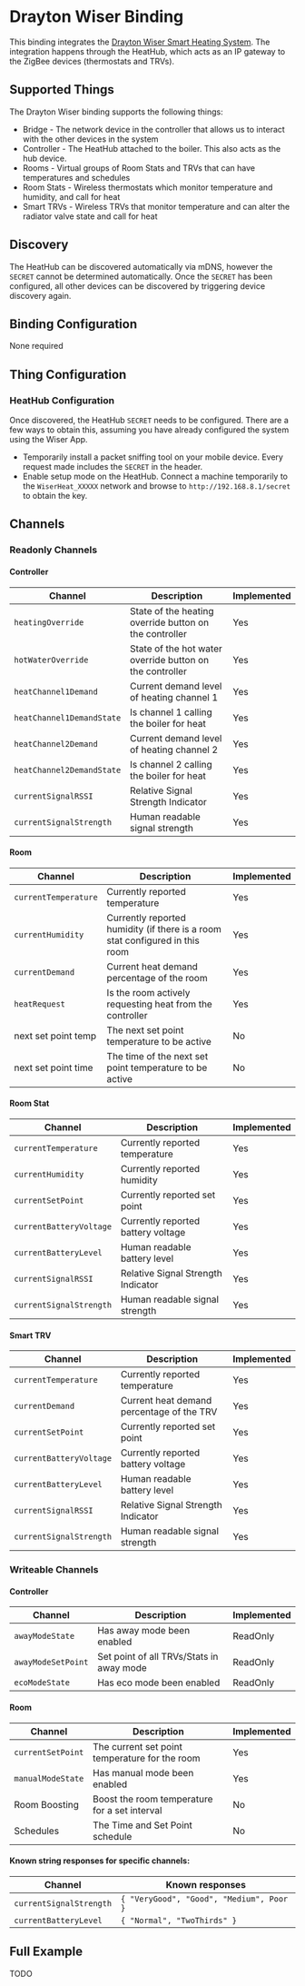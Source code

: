 # Drayton Wiser Binding

This binding integrates the [Drayton Wiser Smart Heating System](https://wiser.draytoncontrols.co.uk/). The integration happens through the HeatHub, which acts as an IP gateway to the ZigBee devices (thermostats and TRVs).

## Supported Things

The Drayton Wiser binding supports the following things:
* Bridge - The network device in the controller that allows us to interact with the other devices in the system
* Controller - The HeatHub attached to the boiler. This also acts as the hub device.
* Rooms - Virtual groups of Room Stats and TRVs that can have temperatures and schedules
* Room Stats - Wireless thermostats which monitor temperature and humidity, and call for heat
* Smart TRVs - Wireless TRVs that monitor temperature and can alter the radiator valve state and call for heat

## Discovery

The HeatHub can be discovered automatically via mDNS, however the `SECRET` cannot be determined automatically. Once the `SECRET` has been configured, all other devices can be discovered by triggering device discovery again.

## Binding Configuration

None required

## Thing Configuration

### HeatHub Configuration

Once discovered, the HeatHub `SECRET` needs to be configured. There are a few ways to obtain this, assuming you have already configured the system using the Wiser App.

* Temporarily install a packet sniffing tool on your mobile device. Every request made includes the `SECRET` in the header.
* Enable setup mode on the HeatHub. Connect a machine temporarily to the `WiserHeat_XXXXX` network and browse to `http://192.168.8.1/secret` to obtain the key.

## Channels

### Readonly Channels

#### Controller

| Channel                   | Description                                              | Implemented |
|---------------------------|----------------------------------------------------------|-------------|
| `heatingOverride`         | State of the heating override button on the controller   | Yes         |
| `hotWaterOverride`        | State of the hot water override button on the controller | Yes         |
| `heatChannel1Demand`      | Current demand level of heating channel 1                | Yes         |
| `heatChannel1DemandState` | Is channel 1 calling the boiler for heat                 | Yes         |
| `heatChannel2Demand`      | Current demand level of heating channel 2                | Yes         |
| `heatChannel2DemandState` | Is channel 2 calling the boiler for heat                 | Yes         |
| `currentSignalRSSI`       | Relative Signal Strength Indicator                       | Yes         |
| `currentSignalStrength`   | Human readable signal strength                           | Yes         |

#### Room

| Channel              | Description                                                                  | Implemented |
|----------------------|------------------------------------------------------------------------------|-------------|
| `currentTemperature` | Currently reported temperature                                               | Yes         |
| `currentHumidity`    | Currently reported humidity (if there is a room stat configured in this room | Yes         |
| `currentDemand`      | Current heat demand percentage of the room                                   | Yes         |
| `heatRequest`        | Is the room actively requesting heat from the controller                     | Yes         |
| next set point temp  | The next set point temperature to be active                                  | No          |
| next set point time  | The time of the next set point temperature to be active                      | No          |

#### Room Stat

| Channel                 | Description                        | Implemented |
|-------------------------|------------------------------------|-------------|
| `currentTemperature`    | Currently reported temperature     | Yes         |
| `currentHumidity`       | Currently reported humidity        | Yes         |
| `currentSetPoint`       | Currently reported set point       | Yes         |
| `currentBatteryVoltage` | Currently reported battery voltage | Yes         |
| `currentBatteryLevel`   | Human readable battery level       | Yes         |
| `currentSignalRSSI`     | Relative Signal Strength Indicator | Yes         |
| `currentSignalStrength` | Human readable signal strength     | Yes         |

#### Smart TRV

| Channel                 | Description                               | Implemented |
|-------------------------|-------------------------------------------|-------------|
| `currentTemperature`    | Currently reported temperature            | Yes         |
| `currentDemand`         | Current heat demand percentage of the TRV | Yes         |
| `currentSetPoint`       | Currently reported set point              | Yes         |
| `currentBatteryVoltage` | Currently reported battery voltage        | Yes         |
| `currentBatteryLevel`   | Human readable battery level              | Yes         |
| `currentSignalRSSI`     | Relative Signal Strength Indicator        | Yes         |
| `currentSignalStrength` | Human readable signal strength            | Yes         |

### Writeable Channels

#### Controller

| Channel            | Description                              | Implemented |
|--------------------|------------------------------------------|-------------|
| `awayModeState`    | Has away mode been enabled               | ReadOnly    |
| `awayModeSetPoint` | Set point of all TRVs/Stats in away mode | ReadOnly    |
| `ecoModeState`     | Has eco mode been enabled                | ReadOnly    |

#### Room

| Channel           | Description                                    | Implemented |
|-------------------|------------------------------------------------|-------------|
| `currentSetPoint` | The current set point temperature for the room | Yes         |
| `manualModeState` | Has manual mode been enabled                   | Yes         |
| Room Boosting     | Boost the room temperature for a set interval  | No          |
| Schedules         | The Time and Set Point schedule                | No          |

#### Known string responses for specific channels:

| Channel                 | Known responses                          |
|-------------------------|------------------------------------------|
| `currentSignalStrength` | `{ "VeryGood", "Good", "Medium", Poor }` |
| `currentBatteryLevel`   | `{ "Normal", "TwoThirds" }`              |

## Full Example

TODO
